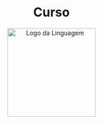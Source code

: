 <h1 align="center">Curso</h1>

<p align="center"> 
  <img align=center src="https://upload.wikimedia.org/wikipedia/commons/thumb/b/ba/Javascript_badge.svg/1200px-Javascript_badge.svg.png" alt="Logo da Linguagem" width=200> 
</p>


